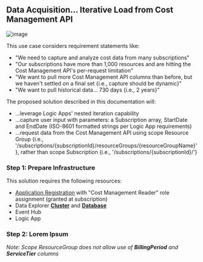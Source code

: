 ## Data Acquisition... Iterative Load from Cost Management API

![image](https://user-images.githubusercontent.com/44923999/190155800-820282af-0eb6-47ff-b392-ed1abf9783f9.png)

This use case considers requirement statements like:
* "We need to capture and analyze cost data from many subscriptions"
* "Our subscriptions have more than 1,000 resources and are hitting the Cost Management API's per-request limitation"
* "We want to pull more Cost Management API columns than before, but we haven't settled on a final set {i.e., capture should be dynamic}"
* "We want to pull historical data... 730 days {i.e., 2 years}"

The proposed solution described in this documentation will:
* ...leverage Logic Apps' nested iteration capability
* ...capture user input with parameters: a Subscription array, StartDate and EndDate (ISO-8601 formatted strings per Logic App requirements)
* ...request data from the Cost Management API using scope Resource Group {i.e., '/subscriptions/{subscriptionId}/resourceGroups/{resourceGroupName}'}, rather than scope Subscription {i.e., '/subscriptions/{subscriptionId}/'}

### Step 1: Prepare Infrastructure
This solution requires the following resources:

* [Application Registration](Infrastructure_ApplicationRegistration.md) with "Cost Management Reader" role assignment (granted at subscription)
* Data Explorer [**Cluster**](Infrastructure_DataExplorer_Cluster.md) and [**Database**](Infrastructure_DataExplorer_Database.md)
* Event Hub
* Logic App

### Step 2: Lorem Ipsum

_Note: Scope ResourceGroup does not allow use of **BillingPeriod** and **ServiceTier** columns_
